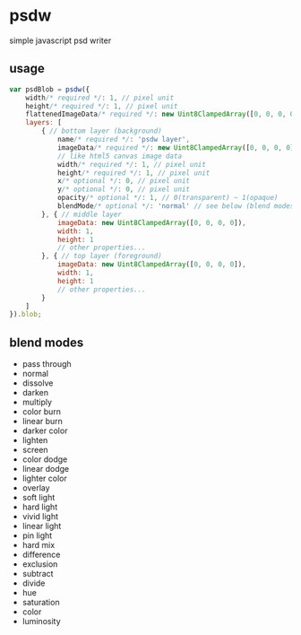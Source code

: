 # psdw
simple javascript psd writer

## usage
```js
var psdBlob = psdw({
    width/* required */: 1, // pixel unit
    height/* required */: 1, // pixel unit
    flattenedImageData/* required */: new Uint8ClampedArray([0, 0, 0, 0]),
    layers: [
        { // bottom layer (background)
            name/* required */: 'psdw layer',
            imageData/* required */: new Uint8ClampedArray([0, 0, 0, 0]),
            // like html5 canvas image data
            width/* required */: 1, // pixel unit
            height/* required */: 1, // pixel unit
            x/* optional */: 0, // pixel unit
            y/* optional */: 0, // pixel unit
            opacity/* optional */: 1, // 0(transparent) ~ 1(opaque)
            blendMode/* optional */: 'normal' // see below (blend modes)
        }, { // middle layer
            imageData: new Uint8ClampedArray([0, 0, 0, 0]),
            width: 1,
            height: 1
            // other properties...
        }, { // top layer (foreground)
            imageData: new Uint8ClampedArray([0, 0, 0, 0]),
            width: 1,
            height: 1
            // other properties...
        }
    ]
}).blob;
```

## blend modes
* pass through
* normal
* dissolve
* darken
* multiply
* color burn
* linear burn
* darker color
* lighten
* screen
* color dodge
* linear dodge
* lighter color
* overlay
* soft light
* hard light
* vivid light
* linear light
* pin light
* hard mix
* difference
* exclusion
* subtract
* divide
* hue
* saturation
* color
* luminosity
